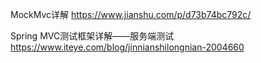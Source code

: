 
MockMvc详解
https://www.jianshu.com/p/d73b74bc792c/


Spring MVC测试框架详解——服务端测试
https://www.iteye.com/blog/jinnianshilongnian-2004660